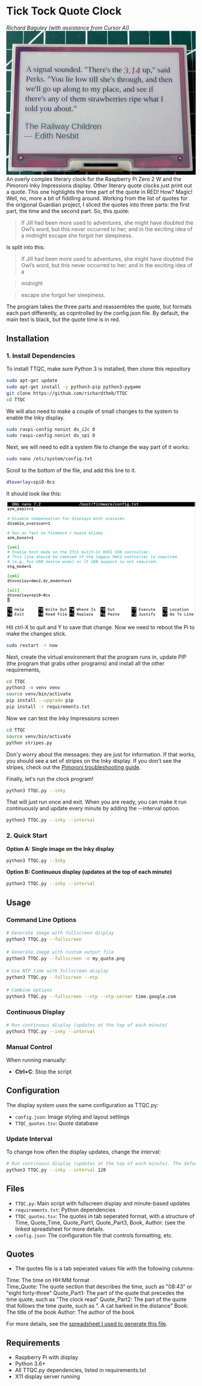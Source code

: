 # Tick Tock Quote Clock

*Richard Baguley (with assistance from Cursor AI)*
![clock screen](clock1.jpg)
An overly complex literary clock for the Raspberry Pi Zero 2 W and the Pimoroni Inky Impressions display. Other literary quote clocks just print out a quote. This one highlights the time part of the quote in RED!
How? Magic! Well, no, more a bit of fiddling around. Working from the list of quotes for the origional Guardian project, I sliced the quotes into three parts: the first part, the time and the second part. 
So, this quote:

>If Jill had been more used to adventures, she might have doubted the Owl’s word, but this never occurred to her; and in the exciting idea of a midnight escape she forgot her sleepiness.

Is split into this:

>If Jill had been more used to adventures, she might have doubted the Owl’s word, but this never occurred to her; and in the exciting idea of a

>midnight 

>escape she forgot her sleepiness.

The program takes the three parts and reassembles the quote, but formats each part differently, as copntrolled by the config.json file. By default, the main text is black, but the quote time is in red. 

## Installation

### 1. Install Dependencies

To install TTQC, make sure Python 3 is installed, then clone this repository 

```bash
sudo apt-get update
sudo apt-get install -y python3-pip python3-pygame
git clone https://github.com/richardtheb/TTQC
cd TTQC
```

We will also need to make a couple of small changes to the system to enable the Inky display.

```bash
sudo raspi-config nonint do_i2c 0
sudo raspi-config nonint do_spi 0
```

Next, we will need to edit a system file to change the way part of it works:

```bash
sudo nano /etc/system/config.txt
```

Scroll to the bottom of the file, and add this line to it.

```bash
dtoverlay=spi0-0cs
```

It should look like this:

![NANO screen](nano-screen1.jpg)

Hit ctrl-X to quit and Y to save that change. Now we need to reboot the Pi to make the changes stick.


```bash
sudo restart -r now
```


Next, create the virtual environment that the program runs in, update PIP (the program that grabs other programs) and install all the other requirements,

```bash
cd TTQC
python3 -m venv venv
source venv/bin/activate
pip install --upgrade pip
pip install -r requirements.txt
```

Now we can test the Inky Impressions screen

```bash
cd TTQC
source venv/bin/activate
python stripes.py
```
Don'y worry about the messages: they are just for information. If that works, you should see a set of stripes on the Inky display. If you don't see the stripes, check out the [Pimoroni troubleshooting guide](https://github.com/pimoroni/inky). 


Finally, let's run the clock program!
```bash
python3 TTQC.py --inky
```
That will just run once and exit. When you are ready, you can make it run continuously and update every minute by adding the --interval option. 

```bash
python3 TTQC.py --inky --interval
```


### 2. Quick Start

**Option A: Single image on the Inky display**
```bash
python3 TTQC.py --Inky
```

**Option B: Continuous display (updates at the top of each minute)**
```bash
python3 TTQC.py --inky --interval
```

## Usage

### Command Line Options

```bash
# Generate image with fullscreen display
python3 TTQC.py --fullscreen

# Generate image with custom output file
python3 TTQC.py --fullscreen -o my_quote.png

# Use NTP time with fullscreen display
python3 TTQC.py --fullscreen --ntp

# Combine options
python3 TTQC.py --fullscreen --ntp --ntp-server time.google.com
```

### Continuous Display

```bash
# Run continuous display (updates at the top of each minute)
python3 TTQC.py --inky --interval
```

### Manual Control

When running manually:
- **Ctrl+C**: Stop the script

## Configuration

The display system uses the same configuration as TTQC.py:

- `config.json`: Image styling and layout settings
- `TTQC_quotes.tsv`: Quote database

### Update Interval

To change how often the display updates, change the interval: 

```bash
# Run continuous display (updates at the top of each minute). The default is 60 seconds for a 1-minute clock
python3 TTQC.py --inky --interval 120
```

## Files

- `TTQC.py`: Main script with fullscreen display and minute-based updates
- `requirements.txt`: Python dependencies
- `TTQC_quotes.tsv`: The quotes in tab seperated format, with a structure of Time, Quote_Time, Quote_Part1, Quote_Part3, Book, Author. (see the linked spreadsheet for more details.
- `config.json`: The configuration file that controls formatting, etc.

## Quotes
- The quotes file is a tab seperated values file with the following columns:

Time:         The time on HH:MM format  
Time_Quote:   The quote section that describes the time, such as "08:43" or "eight forty-three" 
Quote_Part1:  The part of the quote that precedes the time quote, such as "The clock read"
Quote_Part2:  The part of the quote that follows the time quote, such as ". A cat barked in the distance"
Book:         The title of the book
Author:       The author of the book

For more details, see the [spreadsheet I used to generate this file](https://docs.google.com/spreadsheets/d/19xWF9l6vWUVWZBSahX-jbBk1TR7CXe3ZIeYYlu96bjA/edit?usp=sharing). 



## Requirements

- Raspberry Pi with display
- Python 3.6+
- All TTQC.py dependencies, listed in requirements.txt
- X11 display server running
